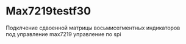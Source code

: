 # Max7219testf30
Подклчение сдвоенной матрицы восьмисегментных индикаторов     
под управление max7219
управление по spi
